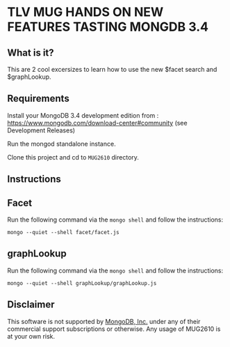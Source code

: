 # TLV MUG HANDS ON NEW FEATURES TASTING MONGDB 3.4

What is it?
------------

This are 2 cool excersizes to learn how to use the new $facet search and $graphLookup.


Requirements 
------------------------------------------

Install your MongoDB 3.4 development edition from : https://www.mongodb.com/download-center#community (see Development Releases)

Run the mongod standalone instance.

Clone this project and cd to `MUG2610` directory.

Instructions
--------------

## Facet
Run the following command via the `mongo shell` and follow the instructions:

`mongo --quiet --shell facet/facet.js` 

## graphLookup
Run the following command via the `mongo shell` and follow the instructions:

`mongo --quiet --shell graphLookup/graphLookup.js` 


Disclaimer
----------

This software is not supported by [MongoDB, Inc.](http://www.mongodb.com) under any of their commercial support subscriptions or otherwise. Any usage of MUG2610 is at your own risk.

